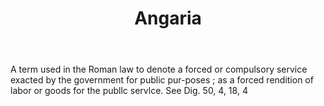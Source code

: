 ---
title: Angaria
letter: A
permalink: "/definitions/bld-angaria.html"
body: A term used in the Roman law to denote a forced or compulsory service exacted
  by the government for public pur-poses ; as a forced rendition of labor or goods
  for the publlc servlce. See Dig. 50, 4, 18, 4
published_at: '2018-07-07'
source: Black's Law Dictionary 2nd Ed (1910)
layout: post
---